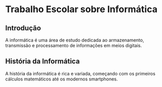 # Trabalho Escolar sobre Informática

## Introdução

A informática é uma área de estudo dedicada ao armazenamento, transmissão e processamento de informações em meios digitais.

## História da Informática

A história da informática é rica e variada, começando com os primeiros cálculos matemáticos até os modernos smartphones.
